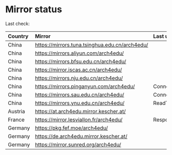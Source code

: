 <script src="./time.js"></script>
# Mirror status
Last check: <script type="text/javascript">localize(1677388706.053134);</script>

|Country|Mirror|Last update|
|:------|:-----|:----------|
|China|https://mirrors.tuna.tsinghua.edu.cn/arch4edu/|<script type="text/javascript">localize(1677349993);</script>|
|China|https://mirrors.aliyun.com/arch4edu/|<script type="text/javascript">localize(1677349993);</script>|
|China|https://mirrors.bfsu.edu.cn/arch4edu/|<script type="text/javascript">localize(1677349993);</script>|
|China|https://mirror.iscas.ac.cn/arch4edu/|<script type="text/javascript">localize(1677349993);</script>|
|China|https://mirrors.nju.edu.cn/arch4edu/|<script type="text/javascript">localize(1677306829);</script>|
|China|https://mirrors.pinganyun.com/arch4edu/|ConnectionError|
|China|https://mirrors.sau.edu.cn/arch4edu/|ConnectionError|
|China|https://mirrors.ynu.edu.cn/arch4edu/|ReadTimeout|
|Austria|https://at.arch4edu.mirror.kescher.at/|<script type="text/javascript">localize(1677349993);</script>|
|France|https://mirror.lesviallon.fr/arch4edu/|Response 403|
|Germany|https://pkg.fef.moe/arch4edu/|<script type="text/javascript">localize(1677349993);</script>|
|Germany|https://de.arch4edu.mirror.kescher.at/|<script type="text/javascript">localize(1677349993);</script>|
|Germany|https://mirror.sunred.org/arch4edu/|<script type="text/javascript">localize(1677349993);</script>|

<script src="./tablefilter/tablefilter.js"></script>
<script src="./table.js"></script>